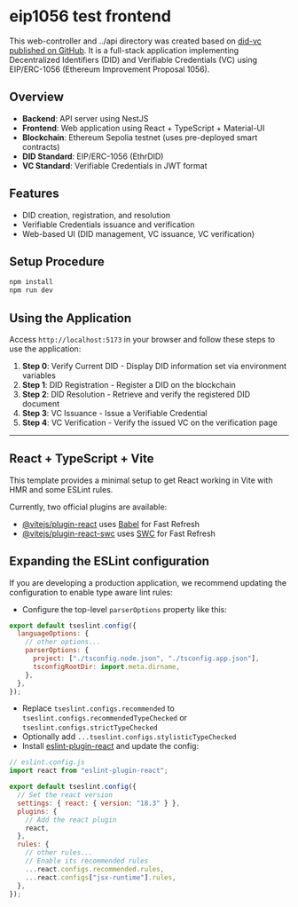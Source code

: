 # eip1056 test frontend

This web-controller and ../api directory was created based on [did-vc published on GitHub](https://github.com/ka-sasaki-sti/did-vc). It is a full-stack application implementing Decentralized Identifiers (DID) and Verifiable Credentials (VC) using EIP/ERC-1056 (Ethereum Improvement Proposal 1056).

## Overview

- **Backend**: API server using NestJS
- **Frontend**: Web application using React + TypeScript + Material-UI
- **Blockchain**: Ethereum Sepolia testnet (uses pre-deployed smart contracts)
- **DID Standard**: EIP/ERC-1056 (EthrDID)
- **VC Standard**: Verifiable Credentials in JWT format

## Features

- DID creation, registration, and resolution
- Verifiable Credentials issuance and verification
- Web-based UI (DID management, VC issuance, VC verification)


## Setup Procedure

```bash
npm install
npm run dev
```

## Using the Application

Access `http://localhost:5173` in your browser and follow these steps to use the application:

1. **Step 0**: Verify Current DID - Display DID information set via environment variables
2. **Step 1**: DID Registration - Register a DID on the blockchain
3. **Step 2**: DID Resolution - Retrieve and verify the registered DID document
4. **Step 3**: VC Issuance - Issue a Verifiable Credential
5. **Step 4**: VC Verification - Verify the issued VC on the verification page


-------

## React + TypeScript + Vite

This template provides a minimal setup to get React working in Vite with HMR and some ESLint rules.

Currently, two official plugins are available:

- [@vitejs/plugin-react](https://github.com/vitejs/vite-plugin-react/blob/main/packages/plugin-react/README.md) uses [Babel](https://babeljs.io/) for Fast Refresh
- [@vitejs/plugin-react-swc](https://github.com/vitejs/vite-plugin-react-swc) uses [SWC](https://swc.rs/) for Fast Refresh

## Expanding the ESLint configuration

If you are developing a production application, we recommend updating the configuration to enable type aware lint rules:

- Configure the top-level `parserOptions` property like this:

```js
export default tseslint.config({
  languageOptions: {
    // other options...
    parserOptions: {
      project: ["./tsconfig.node.json", "./tsconfig.app.json"],
      tsconfigRootDir: import.meta.dirname,
    },
  },
});
```

- Replace `tseslint.configs.recommended` to `tseslint.configs.recommendedTypeChecked` or `tseslint.configs.strictTypeChecked`
- Optionally add `...tseslint.configs.stylisticTypeChecked`
- Install [eslint-plugin-react](https://github.com/jsx-eslint/eslint-plugin-react) and update the config:

```js
// eslint.config.js
import react from "eslint-plugin-react";

export default tseslint.config({
  // Set the react version
  settings: { react: { version: "18.3" } },
  plugins: {
    // Add the react plugin
    react,
  },
  rules: {
    // other rules...
    // Enable its recommended rules
    ...react.configs.recommended.rules,
    ...react.configs["jsx-runtime"].rules,
  },
});
```
